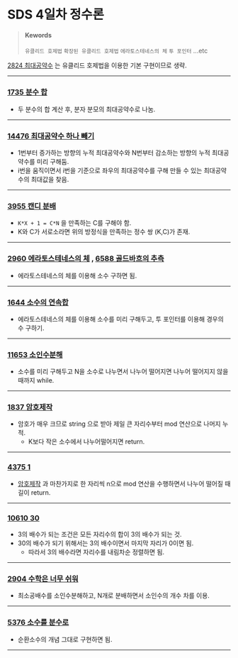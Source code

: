 # SDS 4일차 정수론

> #### Kewords
>
> `유클리드 호제법`	 `확장된 유클리드 호제법`	 `에라토스테네스의 체`	  `투 포인터` 	 ...etc



[2824 최대공약수][2824 최대공약수] 는 유클리드 호제법을 이용한 기본 구현이므로 생략.

***



### [1735 분수 합][1735 분수 합]

- 두 분수의 합 계산 후, 분자 분모의 최대공약수로 나눔.



***



### [14476 최대공약수 하나 빼기][14476 최대공약수 하나 빼기]

- 1번부터 증가하는 방향의 누적 최대공약수와 N번부터 감소하는 방향의 누적 최대공약수를 미리 구해둠.
- i번을 움직이면서 i번을 기준으로 좌우의 최대공약수를 구해 만들 수 있는 최대공약수의 최대값을 찾음.



***



### [3955 캔디 분배][3955 캔디 분배]

- `K*X + 1 = C*N` 을 만족하는 C를 구해야 함.
- K와 C가 서로소라면 위의 방정식을 만족하는 정수 쌍 (K,C)가 존재.



***



### [2960 에라토스테네스의 체][2960 에라토스테네스의 체] , [6588 골드바흐의 추측][6588 골드바흐의 추측]

- 에라토스테네스의 체를 이용해 소수 구하면 됨.



***



### [1644 소수의 연속합][1644 소수의 연속합]

- 에라토스테네스의 체를 이용해 소수를 미리 구해두고, 투 포인터를 이용해 경우의 수 구하기.



***



### [11653 소인수분해][11653 소인수분해]

- 소수를 미리 구해두고 N을 소수로 나누면서 나누어 떨어지면 나누어 떨어지지 않을 때까지 while.



***



### [1837 암호제작][1837 암호제작]

- 암호가 매우 크므로 string 으로 받아 제일 큰 자리수부터 mod 연산으로 나머지 누적.
  - K보다 작은 소수에서 나누어떨어지면 return.



***



### [4375 1][4375 1]

- [암호제작](#1837-암호제작) 과 마찬가지로 한 자리씩 n으로 mod 연산을 수행하면서 나누어 떨어질 때 길이 return.



***



### [10610 30][10610 30]

- 3의 배수가 되는 조건은 모든 자리수의 합이 3의 배수가 되는 것.
- 30의 배수가 되기 위해서는 3의 배수이면서 마지막 자리가 0이면 됨.
  - 따라서 3의 배수라면 자리수를 내림차순 정렬하면 됨.



***



### [2904 수학은 너무 쉬워][2904 수학은 너무 쉬워]

- 최소공배수를 소인수분해하고, N개로 분배하면서 소인수의 개수 차를 이용.



***



### [5376 소수를 분수로][5376 소수를 분수로]

- 순환소수의 개념 그대로 구현하면 됨.



***



[1735 분수 합]: ./BOJ1735%20분수%20합.cpp "BOJ 1735 분수 합 소스 코드"
[14476 최대공약수 하나 빼기]: ./BOJ14476%20최대공약수%20하나%20빼기.cpp "BOJ 14476 최대공약수 하나 빼기 소스 코드"
[3955 캔디 분배]: ./BOJ3955%20캔디%20분배.cpp "BOJ 3955 캔디 분배 소스 코드"
[2960 에라토스테네스의 체]: ./BOJ2960%20에라토스테네스의%20체.cpp "BOJ 2960 에라토스테네스의 체 소스 코드"
[6588 골드바흐의 추측]: ./BOJ6588%20골드바흐의%20추측.cpp "BOJ 6588 골드바흐의 추측 소스 코드"
[1644 소수의 연속합]: ./BOJ1644%20소수의%20연속합.cpp "BOJ 1644 소수의 연속합 소스 코드"
[11653 소인수분해]: ./BOJ11653%20소인수분해.cpp "BOJ 16653 소인수분해 소스 코드"
[1837 암호제작]: ./BOJ1837%20암호제작.cpp "BOJ 1837 암호제작 소스 코드"
[2824 최대공약수]:./BOJ2824%20최대공약수.cpp "BOJ 2824 최대공약수 소스 코드"
[2725 보이는 점의 개수]: ./BOJ2725%20보이는%20점의%20개수.cpp "BOJ 2725 보이는 점의 개수 소스 코드"
[4375 1]:./BOJ4375%201.cpp "BOJ 4375 1 소스 코드"
[10610 30]: ./BOJ10610%2030.cpp	"BOJ 10610 30 소스코드"
[2904 수학은 너무 쉬워]: ./BOJ2904%20수학은%20너무%20쉬워.cpp "BOJ 2904 수학은 너무 쉬워 소스 코드"
[5376 소수를 분수로]: ./BOJ5376%20소수를%20분수로.cpp "BOJ 5376 소수를 분수로 소스 코드"